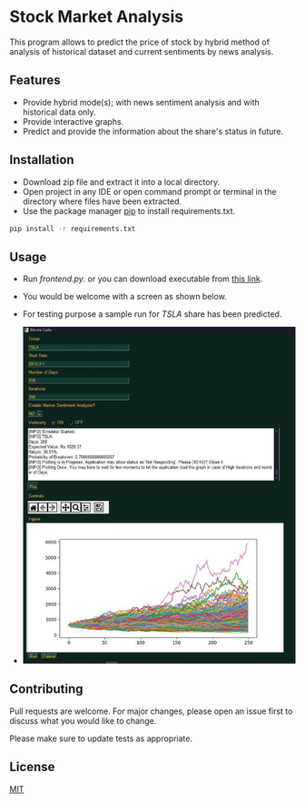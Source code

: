 # Stock Market Analysis

This program allows to predict the price of stock by hybrid method of analysis of historical dataset and current sentiments by news analysis.

## Features
- Provide hybrid mode(s); with news sentiment analysis and with historical data only.
- Provide interactive graphs.
- Predict and provide the information about the share's status in future.


## Installation

- Download zip file and extract it into a local directory.
- Open project in any IDE or open command prompt or terminal in the directory where files have been extracted.
- Use the package manager [pip](https://pip.pypa.io/en/stable/) to install requirements.txt.

```bash
pip install -r requirements.txt
```



## Usage
- Run _frontend.py_. or you can download executable from [this link](https://drive.google.com/file/d/10_TuhJWuw_0E8MtzPQY_hUtEvMFewJeH/view?usp=sharing).
- You would be welcome with a screen as shown below.
- For testing purpose a sample run for _TSLA_ share has been predicted.

- ![Test Run](https://github.com/sachinlodhi/Market-Analysis/blob/main/sample/sample_run.jpeg?raw=true)


## Contributing

Pull requests are welcome. For major changes, please open an issue first
to discuss what you would like to change.

Please make sure to update tests as appropriate.

## License

[MIT](https://choosealicense.com/licenses/mit/)
